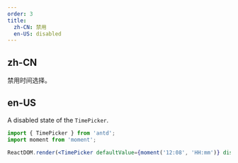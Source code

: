 ```yaml
---
order: 3
title:
  zh-CN: 禁用
  en-US: disabled
---
```


## zh-CN

禁用时间选择。

## en-US

A disabled state of the `TimePicker`.

```jsx
import { TimePicker } from 'antd';
import moment from 'moment';

ReactDOM.render(<TimePicker defaultValue={moment('12:08', 'HH:mm')} disabled />, mountNode);
```
